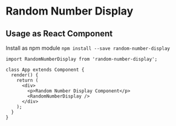 # Random Number Display

## Usage as React Component

Install as npm module `npm install --save random-number-display`

```
import RandomNumberDisplay from 'random-number-display';

class App extends Component {
  render() {
    return (
      <div>
        <p>Random Number Display Component</p>
        <RandomNumberDisplay />
      </div>
    );
  }
}

```

